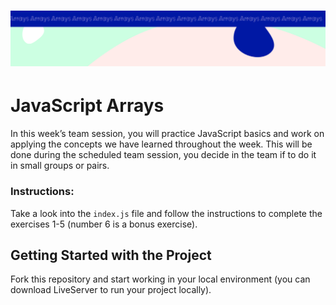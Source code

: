 <h1 align="center">
  <a href="">
    <img src="src/assets/week3.svg" alt="Boiler Plate">
  </a>
</h1>

# JavaScript Arrays

In this week’s team session, you will practice JavaScript basics and work on applying the concepts we have learned throughout the week. This will be done during the scheduled team session, you decide in the team if to do it in small groups or pairs.

### Instructions:

Take a look into the `index.js` file and follow the instructions to complete the exercises 1-5 (number 6 is a bonus exercise).

## Getting Started with the Project

Fork this repository and start working in your local environment (you can download LiveServer to run your project locally).
